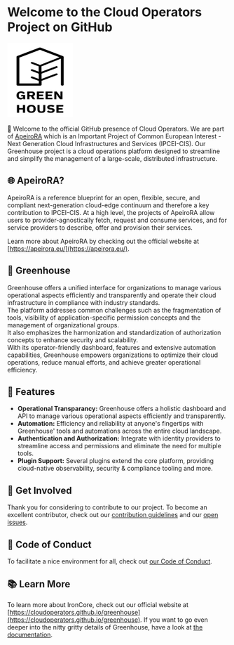 # Welcome to the Cloud Operators Project on GitHub

<a href="https://github.com/cloudoperators"><img width="150" height="170" src="https://raw.githubusercontent.com/cloudoperators/.github/main/assets/greenhouse.svg"></a>

:wave: Welcome to the official GitHub presence of Cloud Operators. We are part of [ApeiroRA](https://apeirora.eu/content/projects/) which is an Important Project of Common European Interest - Next Generation Cloud Infrastructures and Services (IPCEI-CIS). Our Greenhouse project is a cloud operations platform designed to streamline and simplify the management of a large-scale, distributed infrastructure.

## :globe_with_meridians: ApeiroRA?

ApeiroRA is a reference blueprint for an open, flexible, secure, and compliant next-generation cloud-edge continuum and therefore a key contribution to IPCEI-CIS. At a high level, the projects of ApeiroRA allow users to provider-agnostically fetch, request and consume services, and for service providers to describe, offer and provision their services.

Learn more about ApeiroRA by checking out the official website at [https://apeirora.eu/](https://apeirora.eu/).

## :handshake: Greenhouse

Greenhouse offers a unified interface for organizations to manage various operational aspects efficiently and transparently and operate their cloud infrastructure in compliance with industry standards.  
The platform addresses common challenges such as the fragmentation of tools, visibility of application-specific permission concepts and the management of organizational groups.   
It also emphasizes the harmonization and standardization of authorization concepts to enhance security and scalability.   
With its operator-friendly dashboard, features and extensive automation capabilities, Greenhouse empowers organizations to optimize their cloud operations, reduce manual efforts, and achieve greater operational efficiency. 

## :bear: Features

- **Operational Transparancy:** Greenhouse offers a holistic dashboard and API to manage various operational aspects efficiently and transparently. 
- **Automation:** Efficiency and reliability at anyone's fingertips with Greenhouse' tools and automations across the entire cloud landscape. 
- **Authentication and Authorization:** Integrate with identity providers to streamline access and permissions and eliminate the need for multiple tools. 
- **Plugin Support:** Several plugins extend the core platform, providing cloud-native observability, security & compliance tooling and more. 

## :busts_in_silhouette: Get Involved

Thank you for considering to contribute to our project.
To become an excellent contributor, check out our [contribution guidelines](https://github.com/cloudoperators/greenhouse/blob/main/CONTRIBUTING.md) and our [open issues](https://github.com/issues?q=is%3Aopen+is%3Aissue+org%3Acloudoperators+archived%3Afalse+).

## :blue_heart: Code of Conduct

To facilitate a nice environment for all, check out [our Code of Conduct](https://github.com/cloudoperators/.github/blob/main/CODE_OF_CONDUCT.md).

## :books: Learn More

To learn more about IronCore, check out our official website at [https://cloudoperators.github.io/greenhouse](https://cloudoperators.github.io/greenhouse).
If you want to go even deeper into the nitty gritty details of Greenhouse, have a look at [the documentation](https://cloudoperators.github.io/greenhouse/docs/getting-started/overview).